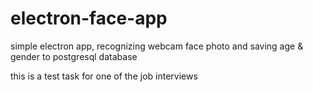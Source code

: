 # electron-face-app

simple electron app, recognizing webcam face photo and saving age & gender to postgresql database

this is a test task for one of the job interviews
